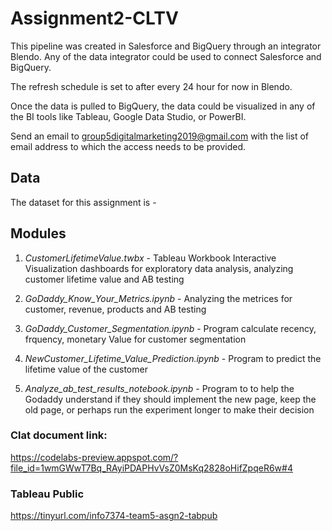 # Assignment2-CLTV

This pipeline was created in Salesforce and BigQuery through an integrator Blendo. Any of the data integrator could be used to connect Salesforce and BigQuery.

The refresh schedule is set to after every 24 hour for now in Blendo.

Once the data is pulled to BigQuery, the data could be visualized in any of the BI tools like Tableau, Google Data Studio, or PowerBI.

Send an email to group5digitalmarketing2019@gmail.com with the list of email address to which the access needs to be provided.

## Data
  The dataset for this assignment is - 

## Modules

  1. *CustomerLifetimeValue.twbx* - Tableau Workbook Interactive Visualization dashboards for exploratory data analysis, analyzing customer lifetime value and AB testing

  2. *GoDaddy_Know_Your_Metrics.ipynb* - Analyzing the metrices for customer, revenue, products and AB testing

  3. *GoDaddy_Customer_Segmentation.ipynb* - Program calculate recency, frquency, monetary Value for customer segmentation

  4. *NewCustomer_Lifetime_Value_Prediction.ipynb* - Program to predict the lifetime value of the customer

  5. *Analyze_ab_test_results_notebook.ipynb*  - Program to to help the Godaddy understand if they should implement the new page, keep the old page, or perhaps run the experiment longer to make their decision

### Clat document link: 
https://codelabs-preview.appspot.com/?file_id=1wmGWwT7Bq_RAyiPDAPHvVsZ0MsKq2828oHifZpqeR6w#4

### Tableau Public
https://tinyurl.com/info7374-team5-asgn2-tabpub
